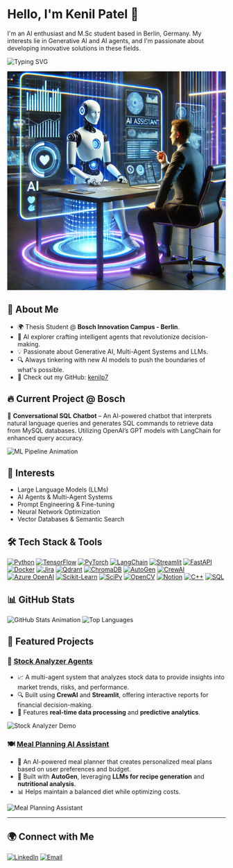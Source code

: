 # Hello, I'm Kenil Patel 👋

I'm an AI enthusiast and M.Sc student based in Berlin, Germany. My interests lie in Generative AI and AI agents, and I'm passionate about developing innovative solutions in these fields.

![Typing SVG](https://readme-typing-svg.herokuapp.com?font=Jetbrains+Mono&size=24&duration=2000&color=00BFFF&center=true&vCenter=true&width=500&lines=GenAI+Enthusiast;ML+Engineer;TechGeek+in+Berlin)

![Man Engaging with AI Chatbot](https://github.com/kenilp7/assets/blob/main/ai.png)


## 🚀 About Me
- 🌍 Thesis Student @ **Bosch Innovation Campus - Berlin**.
- 🚀 AI explorer crafting intelligent agents that revolutionize decision-making.
- 💡 Passionate about Generative AI, Multi-Agent Systems and LLMs.
- 🔍 Always tinkering with new AI models to push the boundaries of what's possible.
- 🔗 Check out my GitHub: [kenilp7](https://github.com/kenilp7)

## 🔥 Current Project @ Bosch
🔹 **Conversational SQL Chatbot** – An AI-powered chatbot that interprets natural language queries and generates SQL commands to retrieve data from MySQL databases. Utilizing OpenAI’s GPT models with LangChain for enhanced query accuracy.

![ML Pipeline Animation](https://readme-typing-svg.herokuapp.com?font=Jetbrains+Mono&size=20&duration=2000&color=00BFFF&center=true&vCenter=true&width=600&lines=📝+User+Query+Input+➡️+LLM+Processing+➡️+Generated+SQL+Query)

## 🎯 Interests
- Large Language Models (LLMs)
- AI Agents & Multi-Agent Systems
- Prompt Engineering & Fine-tuning
- Neural Network Optimization
- Vector Databases & Semantic Search

## 🛠️ Tech Stack & Tools
[![Python](https://img.shields.io/badge/Python-3776AB?style=for-the-badge&logo=python&logoColor=white)](https://www.python.org/)
[![TensorFlow](https://img.shields.io/badge/TensorFlow-FF6F00?style=for-the-badge&logo=tensorflow&logoColor=white)](https://www.tensorflow.org/)
[![PyTorch](https://img.shields.io/badge/PyTorch-EE4C2C?style=for-the-badge&logo=pytorch&logoColor=white)](https://pytorch.org/)
[![LangChain](https://img.shields.io/badge/LangChain-0078D4?style=for-the-badge&logo=azuredevops&logoColor=white)](https://www.langchain.com/)
[![Streamlit](https://img.shields.io/badge/Streamlit-FF4B4B?style=for-the-badge&logo=streamlit&logoColor=white)](https://streamlit.io/)
[![FastAPI](https://img.shields.io/badge/FastAPI-009688?style=for-the-badge&logo=fastapi&logoColor=white)](https://fastapi.tiangolo.com/)
[![Docker](https://img.shields.io/badge/Docker-2496ED?style=for-the-badge&logo=docker&logoColor=white)](https://www.docker.com/)
[![Jira](https://img.shields.io/badge/Jira-0052CC?style=for-the-badge&logo=jira&logoColor=white)](https://www.atlassian.com/software/jira)
[![Qdrant](https://img.shields.io/badge/Qdrant-2A2A2A?style=for-the-badge&logo=qdrant&logoColor=white)](https://qdrant.tech/)
[![ChromaDB](https://img.shields.io/badge/ChromaDB-8B0000?style=for-the-badge&logo=apache&logoColor=white)](https://www.trychroma.com/)
[![AutoGen](https://img.shields.io/badge/AutoGen-FF4500?style=for-the-badge&logo=ai&logoColor=white)](https://microsoft.github.io/autogen/)
[![CrewAI](https://img.shields.io/badge/CrewAI-6A5ACD?style=for-the-badge&logo=teamviewer&logoColor=white)](https://crewai.io/)
[![Azure OpenAI](https://img.shields.io/badge/AzureOpenAI-008AD7?style=for-the-badge&logo=microsoftazure&logoColor=white)](https://azure.microsoft.com/en-us/products/cognitive-services/openai-service)
[![Scikit-Learn](https://img.shields.io/badge/ScikitLearn-F7931E?style=for-the-badge&logo=scikit-learn&logoColor=white)](https://scikit-learn.org/)
[![SciPy](https://img.shields.io/badge/SciPy-8CAAE6?style=for-the-badge&logo=scipy&logoColor=white)](https://scipy.org/)
[![OpenCV](https://img.shields.io/badge/OpenCV-5C3EE8?style=for-the-badge&logo=opencv&logoColor=white)](https://opencv.org/)
[![Notion](https://img.shields.io/badge/Notion-000000?style=for-the-badge&logo=notion&logoColor=white)](https://www.notion.so/)
[![C++](https://img.shields.io/badge/C++-00599C?style=for-the-badge&logo=c%2B%2B&logoColor=white)](https://cplusplus.com/)
[![SQL](https://img.shields.io/badge/SQL-4479A1?style=for-the-badge&logo=postgresql&logoColor=white)](https://www.mysql.com/)


## 📊 GitHub Stats

![GitHub Stats Animation](https://github-readme-streak-stats.herokuapp.com?user=kenilp7&theme=radical&hide_border=true)
![Top Languages](https://github-readme-stats.vercel.app/api/top-langs/?username=kenilp7&layout=compact&theme=radical&hide_border=true)

## 📌 Featured Projects

### 🏦 [Stock Analyzer Agents](https://github.com/kenilp7/Stock-Analyzer-Agents)
- 📈 A multi-agent system that analyzes stock data to provide insights into market trends, risks, and performance.
- 🔍 Built using **CrewAI** and **Streamlit**, offering interactive reports for financial decision-making.
- 🚀 Features **real-time data processing** and **predictive analytics**.

![Stock Analyzer Demo](https://github.com/kenilp7/Stock-Analyzer-Agents/blob/main/demo.gif)

### 🍽️ [Meal Planning AI Assistant](https://github.com/kenilp7/Meal-Planning-AI-Assistants)
- 🍱 An AI-powered meal planner that creates personalized meal plans based on user preferences and budget.
- 🧠 Built with **AutoGen**, leveraging **LLMs for recipe generation** and **nutritional analysis**.
- 📊 Helps maintain a balanced diet while optimizing costs.

![Meal Planning Assistant](https://github.com/kenilp7/Meal-Planning-AI-Assistants/blob/main/meal_planner.gif)

---
## 🌍 Connect with Me
[![LinkedIn](https://img.shields.io/badge/LinkedIn-0077B5?style=for-the-badge&logo=linkedin&logoColor=white)](https://www.linkedin.com/in/kenil-patel-3972b6134/)
[![Email](https://img.shields.io/badge/Email-D14836?style=for-the-badge&logo=gmail&logoColor=white)](mailto:kenilpatel@example.com)

